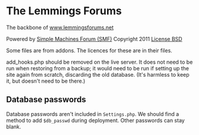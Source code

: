 # The Lemmings Forums

The backbone of <a href="https://www.lemmingsforums.net/index.php" target="_blank">www.lemmingsforums.net</a>

Powered by <a href="http://www.simplemachines.org" target="_blank">Simple Machines Forum (SMF)</a>
Copyright 2011
<a href="http://www.simplemachines.org/about/smf/license.php" target="_blank">License BSD</a>

Some files are from addons. The licences for these are in their files.

add_hooks.php should be removed on the live server. It does not need to be run when restoring from a backup;
it would need to be run if setting up the site again from scratch, discarding the old database. (It's harmless
to keep it, but doesn't need to be there.)

Database passwords
------------------

Database passwords aren't included in `Settings.php`. We should find a method to add `$db_passwd` during deployment. Other passwords can stay blank.
